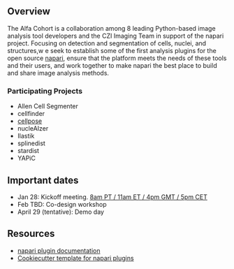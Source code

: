 ## Overview

The Alfa Cohort is a collaboration among 8 leading Python-based image analysis tool developers and the CZI Imaging Team in support of the napari project. Focusing on detection and segmentation of cells, nuclei, and structures,w e seek to establish some of the first analysis plugins for the open source [napari](https://napari.org), ensure that the platform meets the needs of these tools and their users, and work together to make napari the best place to build and share image analysis methods.

### Participating Projects

- Allen Cell Segmenter
- cellfinder
- [cellpose](projects/cellpose)
- nucleAIzer
- Ilastik
- splinedist
- stardist
- YAPiC

## Important dates

- Jan 28: Kickoff meeting. [8am PT / 11am ET / 4pm GMT / 5pm CET](https://www.starts-at.com/event/2649073776)
- Feb TBD: Co-design workshop
- April 29 (tentative): Demo day

## Resources

- [napari plugin documentation](https://napari.org/docs/dev/plugins/index.html)
- [Cookiecutter template for napari plugins](https://github.com/napari/cookiecutter-napari-plugin)
